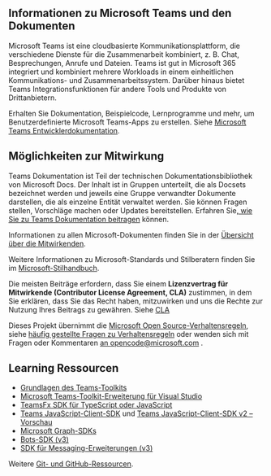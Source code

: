 ## <a name="about-microsoft-teams-and-the-docs"></a>Informationen zu Microsoft Teams und den Dokumenten

Microsoft Teams ist eine cloudbasierte Kommunikationsplattform, die verschiedene Dienste für die Zusammenarbeit kombiniert, z. B. Chat, Besprechungen, Anrufe und Dateien. Teams ist gut in Microsoft 365 integriert und kombiniert mehrere Workloads in einem einheitlichen Kommunikations- und Zusammenarbeitssystem. Darüber hinaus bietet Teams Integrationsfunktionen für andere Tools und Produkte von Drittanbietern.

Erhalten Sie Dokumentation, Beispielcode, Lernprogramme und mehr, um Benutzerdefinierte Microsoft Teams-Apps zu erstellen. Siehe [Microsoft Teams Entwicklerdokumentation](https://docs.microsoft.com/microsoftteams/platform/mstdd-landing/).

## <a name="how-to-contribute"></a>Möglichkeiten zur Mitwirkung

Teams Dokumentation ist Teil der technischen Dokumentationsbibliothek von Microsoft Docs. Der Inhalt ist in Gruppen unterteilt, die als Docsets bezeichnet werden und jeweils eine Gruppe verwandter Dokumente darstellen, die als einzelne Entität verwaltet werden. Sie können Fragen stellen, Vorschläge machen oder Updates bereitstellen. Erfahren Sie[, wie Sie zu Teams Dokumentation beitragen](https://docs.microsoft.com/microsoftteams/platform/resources/teams-contributor-reference/) können.

Informationen zu allen Microsoft-Dokumenten finden Sie in der [Übersicht über die Mitwirkenden](https://docs.microsoft.com/contribute/).

Weitere Informationen zu Microsoft-Standards und Stilberatern finden Sie im [Microsoft-Stilhandbuch](https://docs.microsoft.com/style-guide/welcome/).

Die meisten Beiträge erfordern, dass Sie einem **Lizenzvertrag für Mitwirkende (Contributor License Agreement, CLA)** zustimmen, in dem Sie erklären, dass Sie das Recht haben, mitzuwirken und uns die Rechte zur Nutzung Ihres Beitrags zu gewähren. Siehe [CLA](https://cla.microsoft.com/)

Dieses Projekt übernimmt die [Microsoft Open Source-Verhaltensregeln](https://opensource.microsoft.com/codeofconduct/), siehe [häufig gestellte Fragen zu Verhaltensregeln](https://opensource.microsoft.com/codeofconduct/faq/) oder wenden sich mit Fragen oder Kommentaren [an opencode@microsoft.com](mailto:opencode@microsoft.com) .

## <a name="learning-resources"></a>Learning Ressourcen

* [Grundlagen des Teams-Toolkits](https://docs.microsoft.com/microsoftteams/platform/toolkit/teams-toolkit-fundamentals/)
* [Microsoft Teams-Toolkit-Erweiterung für Visual Studio](https://docs.microsoft.com/microsoftteams/platform/toolkit/visual-studio-overview/)
* [TeamsFx SDK für TypeScript oder JavaScript](https://docs.microsoft.com/microsoftteams/platform/toolkit/teamsfx-sdk/)
* [Teams JavaScript-Client-SDK](https://docs.microsoft.com/microsoftteams/platform/tabs/how-to/using-teams-client-sdk/) und [Teams JavaScript-Client-SDK v2 – Vorschau](https://docs.microsoft.com/microsoftteams/platform/m365-apps/using-teams-client-sdk-preview?tabs=manifest-teams-toolkit%2Cjavascript/)
* [Microsoft Graph-SDKs](https://docs.microsoft.com/graph/sdks/sdks-overview/)
* [Bots-SDK (v3)](https://docs.microsoft.com/microsoftteams/platform/resources/bot-v3/bots-overview/)
* [SDK für Messaging-Erweiterungen (v3)](https://docs.microsoft.com/microsoftteams/platform/resources/messaging-extension-v3/messaging-extensions-overview/)

Weitere [Git- und GitHub-Ressourcen](https://docs.microsoft.com/contribute/additional-resources).
